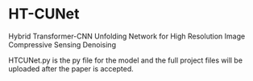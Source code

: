 # HT-CUNet
 Hybrid Transformer-CNN Unfolding Network for High Resolution Image Compressive Sensing Denoising

 HTCUNet.py is the py file for the model and the full project files will be uploaded after the paper is accepted.
